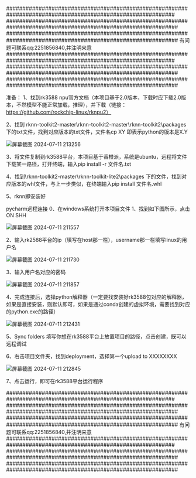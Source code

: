 ############################################################################################################
#############################################################################################################
#############################################################################################################
有问题可联系qq:2251856840,并注明来意
############################################################################################################
#############################################################################################################
#############################################################################################################










准备：
1、找到rk3588 npu官方文档（本项目基于2.0版本，下载时应下载2.0版本，不然模型不能正常加载，推理），并下载（链接：https://github.com/rockchip-linux/rknpu2）

2、找到 rknn-toolkit2-master\rknn-toolkit2-master\rknn-toolkit2\packages 下的txt文件，找到对应版本的txt文件，文件名cp XY 即表示python的版本是X.Y

![屏幕截图 2024-07-11 213256](https://github.com/deeper-roots/rk3588example/assets/61220762/9f8bec42-9764-4c60-a8d6-849a6e75fdda)

3、将文件复制到rk3588平台，本项目基于香橙派，系统是ubuntu，远程将文件下载某一路径，打开终端，输入pip install -r 文件名.txt


4、找到\rknn-toolkit2-master\rknn-toolkit-lite2\packages 下的文件，找到对应版本的whl文件，与上一步类似，在终端输入pip install 文件名.whl

5、rknn即安装好











pycharm远程连接
0、在windows系统打开本项目文件
1、找到如下图所示，点击ON SHH



![屏幕截图 2024-07-11 211557](https://github.com/user-attachments/assets/16a460ed-8c7c-4453-982c-62c7fc7927d8)


2、输入rk2588平台的ip（填写在host那一栏），username那一栏填写linux的用户名

![屏幕截图 2024-07-11 211730](https://github.com/deeper-roots/rk3588example/assets/61220762/dfb79772-c645-4374-bc8c-5e9ad398bb5c)


3、输入用户名对应的密码


![屏幕截图 2024-07-11 211857](https://github.com/user-attachments/assets/5505c3cc-cb72-4d3d-bb7c-01f04d18b87a)


4、完成连接后，选择python解释器（一定要找安装好rk3588包对应的解释器，如果是直接安装，则默认即可，如果是通过conda创建的虚拟环境，需要找到对应的python.exe的路径）

![屏幕截图 2024-07-11 212431](https://github.com/deeper-roots/rk3588example/assets/61220762/fbd8f977-2f10-4283-96c7-833d186cc176)


5、Sync folders 填写你想在rk3588平台上放置项目的路径，点击创建，既可以远程调试


6、右击项目文件夹，找到deployment，选择第一个upload to  XXXXXXXX

![屏幕截图 2024-07-11 212845](https://github.com/user-attachments/assets/df97c883-cc97-48c1-a88d-4d76ca9cafc2)



 7、点击运行，即可在rk3588平台运行程序






 ############################################################################################################
#############################################################################################################
#############################################################################################################
有问题可联系qq:2251856840,并注明来意
############################################################################################################
#############################################################################################################
#############################################################################################################

